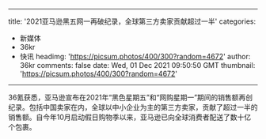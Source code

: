 
---
title: '2021亚马逊黑五网一再破纪录，全球第三方卖家贡献超过一半'
categories: 
 - 新媒体
 - 36kr
 - 快讯
headimg: 'https://picsum.photos/400/300?random=4672'
author: 36kr
comments: false
date: Wed, 01 Dec 2021 09:50:50 GMT
thumbnail: 'https://picsum.photos/400/300?random=4672'
---

<div>   
36氪获悉，亚马逊宣布在2021年“黑色星期五”和“网购星期一”期间的销售额再创纪录。包括中国卖家在内，全球以中小企业为主的第三方卖家，贡献了超过一半的销售额。自今年10月启动假日购物季以来，亚马逊已向全球消费者配送了数十亿个包裹。  
</div>
            